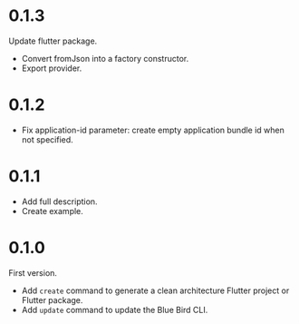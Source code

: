 # 0.1.3

Update flutter package.

- Convert fromJson into a factory constructor.
- Export provider.

# 0.1.2

- Fix application-id parameter: create empty application bundle id when not specified.

# 0.1.1

- Add full description.
- Create example.

# 0.1.0

First version.

- Add `create` command to generate a clean architecture Flutter project or Flutter package.
- Add `update` command to update the Blue Bird CLI.
